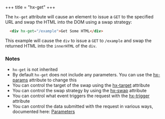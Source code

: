 +++
title = "hx-get"
+++

The `hx-get` attribute will cause an element to issue a `GET` to the specified URL and swap
the HTML into the DOM using a swap strategy:

```html
  <div hx-get="/example">Get Some HTML</div>
```

This example will cause the `div` to issue a `GET` to `/example` and swap the returned HTML into
 the `innerHTML` of the `div`.

### Notes

* `hx-get` is not inherited
* By default `hx-get` does not include any parameters.  You can use the [hx-params](@/attributes/hx-params.md)
  attribute to change this
* You can control the target of the swap using the [hx-target](@/attributes/hx-target.md) attribute
* You can control the swap strategy by using the [hx-swap](@/attributes/hx-swap.md) attribute
* You can control what event triggers the request with the [hx-trigger](@/attributes/hx-trigger.md) attribute
* You can control the data submitted with the request in various ways, documented here: [Parameters](@/docs.md#parameters)
